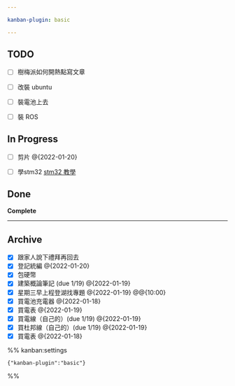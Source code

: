 ```yaml
---

kanban-plugin: basic

---
```


## TODO

- [ ] 樹梅派如何開熱點寫文章
- [ ] 改裝 ubuntu
- [ ] 裝電池上去
- [ ] 裝 ROS


## In Progress

- [ ] 剪片 @{2022-01-20}
- [ ] 學stm32 [stm32 教學](https://ithelp.ithome.com.tw/articles/10265758)


## Done

**Complete**


***

## Archive

- [x] 跟家人說下禮拜再回去
- [x] 登記統編 @{2022-01-20}
- [x] 包硬幣
- [x] 建築概論筆記 (due 1/19) @{2022-01-19}
- [x] 星期三早上程登湖找專題 @{2022-01-19} @@{10:00}
- [x] 買電池充電器 @{2022-01-18}
- [x] 買電表 @{2022-01-19}
- [x] 買電線（自己的）(due 1/19) @{2022-01-19}
- [x] 買杜邦線（自己的）(due 1/19) @{2022-01-19}
- [x] 買電表 @{2022-01-18}

%% kanban:settings
```
{"kanban-plugin":"basic"}
```
%%